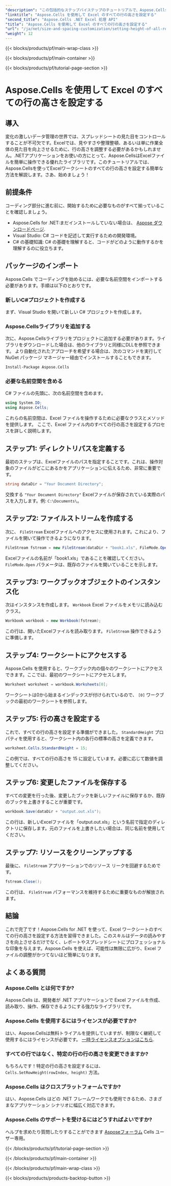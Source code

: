 ```yaml
---
"description": "この包括的なステップバイステップのチュートリアルで、Aspose.Cells for .NET を使用して Excel ワークシートのすべての行の高さを設定する方法を学びます。"
"linktitle": "Aspose.Cells を使用して Excel のすべての行の高さを設定する"
"second_title": "Aspose.Cells .NET Excel 処理 API"
"title": "Aspose.Cells を使用して Excel のすべての行の高さを設定する"
"url": "/ja/net/size-and-spacing-customization/setting-height-of-all-rows/"
"weight": 12
---
```


{{< blocks/products/pf/main-wrap-class >}}

{{< blocks/products/pf/main-container >}}

{{< blocks/products/pf/tutorial-page-section >}}

# Aspose.Cells を使用して Excel のすべての行の高さを設定する

## 導入
変化の激しいデータ管理の世界では、スプレッドシートの見た目をコントロールすることが不可欠です。Excelでは、見やすさや整理整頓、あるいは単に作業全体の見た目を向上させるために、行の高さを調整する必要があるかもしれません。.NETアプリケーションをお使いの方にとって、Aspose.CellsはExcelファイルを簡単に操作できる優れたライブラリです。このチュートリアルでは、Aspose.Cellsを使ってExcelワークシートのすべての行の高さを設定する簡単な方法を解説します。さあ、始めましょう！
## 前提条件
コーディング部分に進む前に、開始するために必要なものがすべて揃っていることを確認しましょう。
- Aspose.Cells for .NET:まだインストールしていない場合は、 [Aspose ダウンロードページ](https://releases。aspose.com/cells/net/).
- Visual Studio: C# コードを記述して実行するための開発環境。
- C# の基礎知識: C# の基礎を理解すると、コードがどのように動作するかを理解するのに役立ちます。
## パッケージのインポート
Aspose.Cells でコーディングを始めるには、必要な名前空間をインポートする必要があります。手順は以下のとおりです。
### 新しいC#プロジェクトを作成する
まず、Visual Studio を開いて新しい C# プロジェクトを作成します。
### Aspose.Cellsライブラリを追加する
次に、Aspose.Cellsライブラリをプロジェクトに追加する必要があります。ライブラリをダウンロードした場合は、他のライブラリと同様にDLLを参照できます。
より自動化されたアプローチを希望する場合は、次のコマンドを実行して NuGet パッケージ マネージャー経由でインストールすることもできます。
```bash
Install-Package Aspose.Cells
```
### 必要な名前空間を含める
C# ファイルの先頭に、次の名前空間を含めます。
```csharp
using System.IO;
using Aspose.Cells;
```
これらの名前空間は、Excel ファイルを操作するために必要なクラスとメソッドを提供します。
ここで、Excel ファイル内のすべての行の高さを設定するプロセスを詳しく説明します。
## ステップ1: ディレクトリパスを定義する
最初のステップは、Excelファイルのパスを指定することです。これは、操作対象のファイルがどこにあるかをアプリケーションに伝えるため、非常に重要です。
```csharp
string dataDir = "Your Document Directory";
```
交換する `"Your Document Directory"` Excelファイルが保存されている実際のパスを入力します。例: `C:\Documents\`。
## ステップ2: ファイルストリームを作成する
次に、 `FileStream` Excelファイルへのアクセスに使用されます。これにより、ファイルを開いて操作できるようになります。
```csharp
FileStream fstream = new FileStream(dataDir + "book1.xls", FileMode.Open);
```
Excelファイルの名前が「book1.xls」であることを確認してください。 `FileMode.Open` パラメータは、既存のファイルを開いていることを示します。
## ステップ3: ワークブックオブジェクトのインスタンス化
次はインスタンスを作成します。 `Workbook` Excel ファイルをメモリに読み込むクラス。
```csharp
Workbook workbook = new Workbook(fstream);
```
この行は、開いたExcelファイルを読み取ります。 `FileStream` 操作できるように準備します。
## ステップ4: ワークシートにアクセスする
Aspose.Cells を使用すると、ワークブック内の個々のワークシートにアクセスできます。ここでは、最初のワークシートにアクセスします。
```csharp
Worksheet worksheet = workbook.Worksheets[0];
```
ワークシートは0から始まるインデックスが付けられているので、 `[0]` ワークブックの最初のワークシートを参照します。
## ステップ5: 行の高さを設定する
これで、すべての行の高さを設定する準備ができました。 `StandardHeight` プロパティを使用すると、ワークシート内の各行の標準の高さを定義できます。
```csharp
worksheet.Cells.StandardHeight = 15;
```
この例では、すべての行の高さを 15 に設定しています。必要に応じて数値を調整してください。
## ステップ6: 変更したファイルを保存する
すべての変更を行った後、変更したブックを新しいファイルに保存するか、既存のブックを上書きすることが重要です。
```csharp
workbook.Save(dataDir + "output.out.xls");
```
この行は、新しいExcelファイルを「output.out.xls」という名前で指定のディレクトリに保存します。元のファイルを上書きしたい場合は、同じ名前を使用してください。
## ステップ7: リソースをクリーンアップする
最後に、 `FileStream` アプリケーションでのリソース リークを回避するためです。
```csharp
fstream.Close();
```
この行は、 `FileStream` パフォーマンスを維持するために重要なものが解放されます。
## 結論
これで完了です！Aspose.Cells for .NET を使って、Excel ワークシートのすべての行の高さを設定する方法を習得できました。このスキルはデータの読みやすさを向上させるだけでなく、レポートやスプレッドシートにプロフェッショナルな印象を与えます。Aspose.Cells を使えば、可能性は無限に広がり、Excel ファイルの調整がかつてないほど簡単になります。
## よくある質問
### Aspose.Cells とは何ですか?
Aspose.Cells は、開発者が .NET アプリケーションで Excel ファイルを作成、読み取り、操作、保存できるようにする強力なライブラリです。
### Aspose.Cells を使用するにはライセンスが必要ですか?
はい、Aspose.Cellsは無料トライアルを提供していますが、制限なく継続して使用するにはライセンスが必要です。 [一時ライセンスオプションはこちら](https://purchase。aspose.com/temporary-license/).
### すべての行ではなく、特定の行の行の高さを変更できますか?
もちろんです！特定の行の高さを設定するには、 `Cells.SetRowHeight(rowIndex, height)` 方法。
### Aspose.Cells はクロスプラットフォームですか?
はい、Aspose.Cells はどの .NET フレームワークでも使用できるため、さまざまなアプリケーション シナリオに幅広く対応できます。
### Aspose.Cells のサポートを受けるにはどうすればよいですか?
ヘルプを求めたり質問したりすることができます [Asposeフォーラム](https://forum.aspose.com/c/cells/9) Cells ユーザー専用。

{{< /blocks/products/pf/tutorial-page-section >}}

{{< /blocks/products/pf/main-container >}}

{{< /blocks/products/pf/main-wrap-class >}}

{{< blocks/products/products-backtop-button >}}